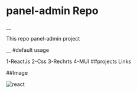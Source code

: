 # panel-admin Repo
__
<p>This repo panel-admin project</p>
__
#default usage

1-ReactJs
2-Css
3-Rechrts
4-MUI
##projects Links

##Image

![react](https://img.shields.io/badge/React-20232A?style=for-the-badge&logo=react&logoColor=61DAFB)
